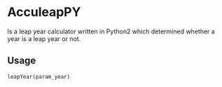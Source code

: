 # AcculeapPY
Is a leap year calculator written in Python2 which determined whether a year is a leap year or not.

## Usage
`leapYear(param_year)`
